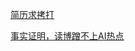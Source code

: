 [简历求拷打](https://www.nowcoder.com/feed/main/detail/f95092051a9f460eb324bc87f67043bc?fromPut=jj-github&urlSource=extension-api)

[事实证明，读博蹭不上AI热点](https://www.nowcoder.com/discuss/588606321117646848?fromPut=jj-github&urlSource=extension-api)